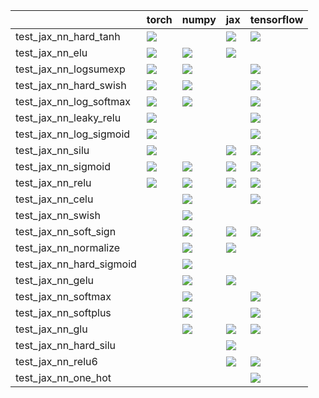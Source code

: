 |                          | torch                                                                                                                                                                                  | numpy                                                                                                                                                                                  | jax                                                                                                                                                                                    | tensorflow                                                                                                                                                                             |
|:-------------------------|:---------------------------------------------------------------------------------------------------------------------------------------------------------------------------------------|:---------------------------------------------------------------------------------------------------------------------------------------------------------------------------------------|:---------------------------------------------------------------------------------------------------------------------------------------------------------------------------------------|:---------------------------------------------------------------------------------------------------------------------------------------------------------------------------------------|
| test_jax_nn_hard_tanh    | <a href="https://github.com/unifyai/ivy/actions/runs/3647715288/jobs/6160308051" rel="noopener noreferrer" target="_blank"><img src=https://img.shields.io/badge/-success-success></a> |                                                                                                                                                                                        | <a href="https://github.com/unifyai/ivy/actions/runs/3647715288/jobs/6160326599" rel="noopener noreferrer" target="_blank"><img src=https://img.shields.io/badge/-success-success></a> | <a href="https://github.com/unifyai/ivy/actions/runs/3647715288/jobs/6160328373" rel="noopener noreferrer" target="_blank"><img src=https://img.shields.io/badge/-success-success></a> |
| test_jax_nn_elu          | <a href="https://github.com/unifyai/ivy/actions/runs/3647715288/jobs/6160327505" rel="noopener noreferrer" target="_blank"><img src=https://img.shields.io/badge/-success-success></a> | <a href="https://github.com/unifyai/ivy/actions/runs/3647715288/jobs/6160322093" rel="noopener noreferrer" target="_blank"><img src=https://img.shields.io/badge/-success-success></a> | <a href="https://github.com/unifyai/ivy/actions/runs/3647715288/jobs/6160312135" rel="noopener noreferrer" target="_blank"><img src=https://img.shields.io/badge/-success-success></a> |                                                                                                                                                                                        |
| test_jax_nn_logsumexp    | <a href="https://github.com/unifyai/ivy/actions/runs/3647715288/jobs/6160328030" rel="noopener noreferrer" target="_blank"><img src=https://img.shields.io/badge/-success-success></a> | <a href="https://github.com/unifyai/ivy/actions/runs/3647715288/jobs/6160329422" rel="noopener noreferrer" target="_blank"><img src=https://img.shields.io/badge/-success-success></a> |                                                                                                                                                                                        | <a href="https://github.com/unifyai/ivy/actions/runs/3654500870/jobs/6174979852" rel="noopener noreferrer" target="_blank"><img src=https://img.shields.io/badge/-success-success></a> |
| test_jax_nn_hard_swish   | <a href="https://github.com/unifyai/ivy/actions/runs/3647715288/jobs/6160313491" rel="noopener noreferrer" target="_blank"><img src=https://img.shields.io/badge/-success-success></a> | <a href="https://github.com/unifyai/ivy/actions/runs/3647715288/jobs/6160328030" rel="noopener noreferrer" target="_blank"><img src=https://img.shields.io/badge/-success-success></a> |                                                                                                                                                                                        | <a href="https://github.com/unifyai/ivy/actions/runs/3647715288/jobs/6160316598" rel="noopener noreferrer" target="_blank"><img src=https://img.shields.io/badge/-success-success></a> |
| test_jax_nn_log_softmax  | <a href="https://github.com/unifyai/ivy/actions/runs/3647715288/jobs/6160324853" rel="noopener noreferrer" target="_blank"><img src=https://img.shields.io/badge/-success-success></a> | <a href="https://github.com/unifyai/ivy/actions/runs/3647715288/jobs/6160307605" rel="noopener noreferrer" target="_blank"><img src=https://img.shields.io/badge/-success-success></a> |                                                                                                                                                                                        | <a href="https://github.com/unifyai/ivy/actions/runs/3647715288/jobs/6160313491" rel="noopener noreferrer" target="_blank"><img src=https://img.shields.io/badge/-success-success></a> |
| test_jax_nn_leaky_relu   | <a href="https://github.com/unifyai/ivy/actions/runs/3647715288/jobs/6160313491" rel="noopener noreferrer" target="_blank"><img src=https://img.shields.io/badge/-success-success></a> |                                                                                                                                                                                        |                                                                                                                                                                                        | <a href="https://github.com/unifyai/ivy/actions/runs/3647715288/jobs/6160308051" rel="noopener noreferrer" target="_blank"><img src=https://img.shields.io/badge/-success-success></a> |
| test_jax_nn_log_sigmoid  | <a href="https://github.com/unifyai/ivy/actions/runs/3647715288/jobs/6160326951" rel="noopener noreferrer" target="_blank"><img src=https://img.shields.io/badge/-success-success></a> |                                                                                                                                                                                        |                                                                                                                                                                                        | <a href="https://github.com/unifyai/ivy/actions/runs/3647715288/jobs/6160316598" rel="noopener noreferrer" target="_blank"><img src=https://img.shields.io/badge/-success-success></a> |
| test_jax_nn_silu         | <a href="https://github.com/unifyai/ivy/actions/runs/3647715288/jobs/6160320720" rel="noopener noreferrer" target="_blank"><img src=https://img.shields.io/badge/-success-success></a> |                                                                                                                                                                                        | <a href="https://github.com/unifyai/ivy/actions/runs/3647715288/jobs/6160328373" rel="noopener noreferrer" target="_blank"><img src=https://img.shields.io/badge/-success-success></a> | <a href="https://github.com/unifyai/ivy/actions/runs/3647715288/jobs/6160312135" rel="noopener noreferrer" target="_blank"><img src=https://img.shields.io/badge/-success-success></a> |
| test_jax_nn_sigmoid      | <a href="https://github.com/unifyai/ivy/actions/runs/3647715288/jobs/6160319383" rel="noopener noreferrer" target="_blank"><img src=https://img.shields.io/badge/-success-success></a> | <a href="https://github.com/unifyai/ivy/actions/runs/3647715288/jobs/6160322093" rel="noopener noreferrer" target="_blank"><img src=https://img.shields.io/badge/-success-success></a> | <a href="https://github.com/unifyai/ivy/actions/runs/3647715288/jobs/6160316598" rel="noopener noreferrer" target="_blank"><img src=https://img.shields.io/badge/-success-success></a> | <a href="https://github.com/unifyai/ivy/actions/runs/3647715288/jobs/6160298379" rel="noopener noreferrer" target="_blank"><img src=https://img.shields.io/badge/-success-success></a> |
| test_jax_nn_relu         | <a href="https://github.com/unifyai/ivy/actions/runs/3647715288/jobs/6160319383" rel="noopener noreferrer" target="_blank"><img src=https://img.shields.io/badge/-success-success></a> | <a href="https://github.com/unifyai/ivy/actions/runs/3647715288/jobs/6160323069" rel="noopener noreferrer" target="_blank"><img src=https://img.shields.io/badge/-success-success></a> | <a href="https://github.com/unifyai/ivy/actions/runs/3647715288/jobs/6160319383" rel="noopener noreferrer" target="_blank"><img src=https://img.shields.io/badge/-success-success></a> | <a href="https://github.com/unifyai/ivy/actions/runs/3647715288/jobs/6160315325" rel="noopener noreferrer" target="_blank"><img src=https://img.shields.io/badge/-success-success></a> |
| test_jax_nn_celu         |                                                                                                                                                                                        | <a href="https://github.com/unifyai/ivy/actions/runs/3647715288/jobs/6160326951" rel="noopener noreferrer" target="_blank"><img src=https://img.shields.io/badge/-success-success></a> |                                                                                                                                                                                        | <a href="https://github.com/unifyai/ivy/actions/runs/3647715288/jobs/6160328996" rel="noopener noreferrer" target="_blank"><img src=https://img.shields.io/badge/-success-success></a> |
| test_jax_nn_swish        |                                                                                                                                                                                        | <a href="https://github.com/unifyai/ivy/actions/runs/3647715288/jobs/6160296536" rel="noopener noreferrer" target="_blank"><img src=https://img.shields.io/badge/-success-success></a> |                                                                                                                                                                                        |                                                                                                                                                                                        |
| test_jax_nn_soft_sign    |                                                                                                                                                                                        | <a href="https://github.com/unifyai/ivy/actions/runs/3647715288/jobs/6160324853" rel="noopener noreferrer" target="_blank"><img src=https://img.shields.io/badge/-success-success></a> | <a href="https://github.com/unifyai/ivy/actions/runs/3647715288/jobs/6160324853" rel="noopener noreferrer" target="_blank"><img src=https://img.shields.io/badge/-success-success></a> | <a href="https://github.com/unifyai/ivy/actions/runs/3647715288/jobs/6160323069" rel="noopener noreferrer" target="_blank"><img src=https://img.shields.io/badge/-success-success></a> |
| test_jax_nn_normalize    |                                                                                                                                                                                        | <a href="https://github.com/unifyai/ivy/actions/runs/3647715288/jobs/6160311199" rel="noopener noreferrer" target="_blank"><img src=https://img.shields.io/badge/-success-success></a> | <a href="https://github.com/unifyai/ivy/actions/runs/3647715288/jobs/6160315325" rel="noopener noreferrer" target="_blank"><img src=https://img.shields.io/badge/-success-success></a> |                                                                                                                                                                                        |
| test_jax_nn_hard_sigmoid |                                                                                                                                                                                        | <a href="https://github.com/unifyai/ivy/actions/runs/3647715288/jobs/6160319383" rel="noopener noreferrer" target="_blank"><img src=https://img.shields.io/badge/-success-success></a> |                                                                                                                                                                                        |                                                                                                                                                                                        |
| test_jax_nn_gelu         |                                                                                                                                                                                        | <a href="https://github.com/unifyai/ivy/actions/runs/3647715288/jobs/6160299843" rel="noopener noreferrer" target="_blank"><img src=https://img.shields.io/badge/-success-success></a> | <a href="https://github.com/unifyai/ivy/actions/runs/3647715288/jobs/6160323988" rel="noopener noreferrer" target="_blank"><img src=https://img.shields.io/badge/-success-success></a> |                                                                                                                                                                                        |
| test_jax_nn_softmax      |                                                                                                                                                                                        | <a href="https://github.com/unifyai/ivy/actions/runs/3647715288/jobs/6160329422" rel="noopener noreferrer" target="_blank"><img src=https://img.shields.io/badge/-success-success></a> |                                                                                                                                                                                        | <a href="https://github.com/unifyai/ivy/actions/runs/3654500870/jobs/6174979852" rel="noopener noreferrer" target="_blank"><img src=https://img.shields.io/badge/-success-success></a> |
| test_jax_nn_softplus     |                                                                                                                                                                                        | <a href="https://github.com/unifyai/ivy/actions/runs/3647715288/jobs/6160319383" rel="noopener noreferrer" target="_blank"><img src=https://img.shields.io/badge/-success-success></a> |                                                                                                                                                                                        | <a href="https://github.com/unifyai/ivy/actions/runs/3648766194/jobs/6162571089" rel="noopener noreferrer" target="_blank"><img src=https://img.shields.io/badge/-success-success></a> |
| test_jax_nn_glu          |                                                                                                                                                                                        | <a href="https://github.com/unifyai/ivy/actions/runs/3647715288/jobs/6160324853" rel="noopener noreferrer" target="_blank"><img src=https://img.shields.io/badge/-success-success></a> | <a href="https://github.com/unifyai/ivy/actions/runs/3647715288/jobs/6160299843" rel="noopener noreferrer" target="_blank"><img src=https://img.shields.io/badge/-success-success></a> | <a href="https://github.com/unifyai/ivy/actions/runs/3647715288/jobs/6160328030" rel="noopener noreferrer" target="_blank"><img src=https://img.shields.io/badge/-success-success></a> |
| test_jax_nn_hard_silu    |                                                                                                                                                                                        |                                                                                                                                                                                        | <a href="https://github.com/unifyai/ivy/actions/runs/3647715288/jobs/6160320720" rel="noopener noreferrer" target="_blank"><img src=https://img.shields.io/badge/-success-success></a> |                                                                                                                                                                                        |
| test_jax_nn_relu6        |                                                                                                                                                                                        |                                                                                                                                                                                        | <a href="https://github.com/unifyai/ivy/actions/runs/3647715288/jobs/6160323988" rel="noopener noreferrer" target="_blank"><img src=https://img.shields.io/badge/-success-success></a> | <a href="https://github.com/unifyai/ivy/actions/runs/3647715288/jobs/6160319383" rel="noopener noreferrer" target="_blank"><img src=https://img.shields.io/badge/-success-success></a> |
| test_jax_nn_one_hot      |                                                                                                                                                                                        |                                                                                                                                                                                        |                                                                                                                                                                                        | <a href="https://github.com/unifyai/ivy/actions/runs/3647715288/jobs/6160320720" rel="noopener noreferrer" target="_blank"><img src=https://img.shields.io/badge/-success-success></a> |